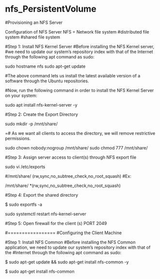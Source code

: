 # nfs_PersistentVolume
#Provisioning an NFS Server


Configuration of NFS Server
  NFS = Network file system 
        #distributed file system 
        #shared file system 

#Step 1: Install NFS Kernel Server
#Before installing the NFS Kernel server, 
  #we need to update our system’s repository index with that of the Internet through the following apt command as sudo:


 sudo hostname nfs 
 sudo apt-get update

#The above command lets us install the latest available version of a software through the Ubuntu repositories.

#Now, run the following command in order to install the NFS Kernel Server on your system:

sudo apt install nfs-kernel-server -y


#Step 2: Create the Export Directory

sudo mkdir -p /mnt/share/

=# As we want all clients to access the directory, we will remove restrictive permissions.

sudo chown nobody:nogroup /mnt/share/
sudo chmod 777 /mnt/share/

#Step 3: Assign server access to client(s) through NFS export file

sudo vi /etc/exports


#/mnt/share/ <clientIP or Clients CIDR>(rw,sync,no_subtree_check,no_root_squash)
 #Ex:
 
/mnt/share/ *(rw,sync,no_subtree_check,no_root_squash)

#Step 4: Export the shared directory

$ sudo exportfs -a

sudo systemctl restart nfs-kernel-server

#Step 5: Open firewall for the client (s) PORT 2049

#=================
#Configuring the Client Machine

#Step 1: Install NFS Common
#Before installing the NFS Common application, we need to update our system’s repository index with that of the #Internet through the following apt command as sudo:

$ sudo apt-get update && sudo apt-get install nfs-common -y

$ sudo apt-get install nfs-common

 

